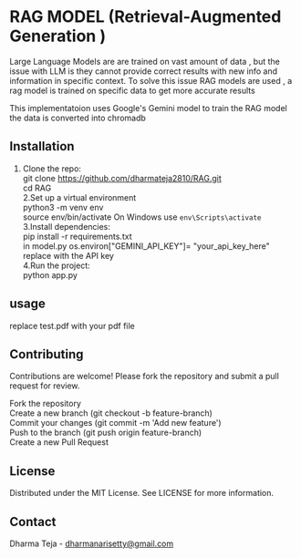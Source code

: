 # RAG MODEL (Retrieval-Augmented Generation )  
Large Language Models are are trained on vast amount of data , but the issue with LLM is they cannot provide correct results with new info and information in 
specific context. To solve this issue RAG models are used , a rag  model is trained on specific data to get more accurate results

This implementatoion  uses Google's Gemini model to train the RAG model  
the data is converted into chromadb  

## Installation  
   1. Clone the repo:  
      git clone https://github.com/dharmateja2810/RAG.git  
      cd RAG  
   2.Set up a virtual environment  
      python3 -m venv env  
      source env/bin/activate  On Windows use `env\Scripts\activate`  
   3.Install dependencies:  
     pip install -r requirements.txt  
   in model.py os.environ["GEMINI_API_KEY"]= "your_api_key_here" replace with  the API key  
   4.Run the project:  
     python app.py  

## usage   
   replace test.pdf with your pdf file   
  
## Contributing  
   Contributions are welcome! Please fork the repository and submit a pull request for review.  

   Fork the repository  
   Create a new branch (git checkout -b feature-branch)  
   Commit your changes (git commit -m 'Add new feature')  
   Push to the branch (git push origin feature-branch)  
   Create a new Pull Request  

## License  
   Distributed under the MIT License. See LICENSE for more information.  

## Contact  
   Dharma Teja - dharmanarisetty@gmail.com  
